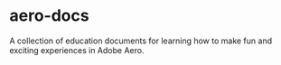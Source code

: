 # aero-docs
A collection of education documents for learning how to make fun and exciting experiences in Adobe Aero.
